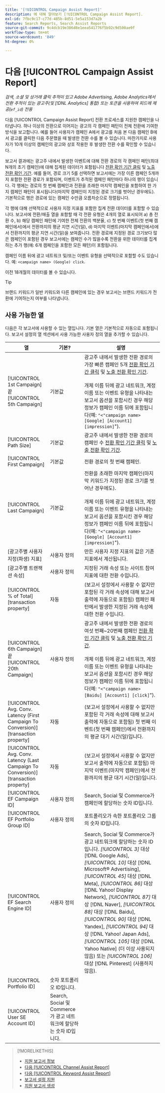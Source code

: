```yaml
---
title: '[!UICONTROL Campaign Assist Report]'
description: 에 대해 알아보기 [!UICONTROL Campaign Assist Report].
exl-id: 7fbc9c17-c77d-485b-8d51-5e5a153d7a2b
feature: Search Reports, Search Assist Reports
source-git-commit: 9c4dcb19e386d8e1eea541776f5b92c9d500ae9f
workflow-type: tm+mt
source-wordcount: '849'
ht-degree: 0%

---
```


# 다음 [!UICONTROL Campaign Assist Report]

*검색, 소셜 및 상거래 클릭 추적이 있고 Adobe Advertising, Adobe Analytics에서 전환 추적이 있는 광고주(및 [!DNL Analytics] 통합) 또는 토큰을 사용하여 피드에 제공(`ef_id`) 전용*

다음 [!UICONTROL Campaign Assist Report] 전환 프로세스를 지원한 캠페인을 나타냅니다. 하나 이상의 전환으로 이어지는 광고의 각 캠페인 패턴이 전체 전환에 기여한 방식을 보고합니다. 예를 들어 사용자가 캠페인 A에서 광고를 처음 본 다음 캠페인 B에서 광고를 클릭한 다음 주문했을 때 발생한 전환 수를 볼 수 있습니다. 마찬가지로 사용자가 10개 이상의 캠페인의 광고와 상호 작용한 후 발생한 전환 수를 확인할 수 있습니다.

보고서 결과에는 광고주 내에서 발생한 이벤트에 대해 전환 경로의 각 캠페인 패턴(최대 N개의 초기 캠페인)에 대해 집계된 데이터가 포함됩니다 [전환 확인 기간 클릭](/help/search-social-commerce/glossary.md#c-d) 및 [노출 전환 확인 기간](/help/search-social-commerce/glossary.md#i-j). 예를 들어, 경로 크기 5를 선택하면 보고서에는 가장 이른 캠페인 5개까지 포함한 전환 경로가 포함되며, 이벤트가 추적된 캠페인 패턴마다 하나의 행이 있습니다. 각 행에는 경로의 첫 번째 캠페인과 전환을 초래한 마지막 캠페인을 포함하여 한 가지 캠페인 패턴이 표시됩니다(마지막 캠페인이 지정된 경로 크기를 벗어난 경우에도). 기본적으로 행은 경로에 있는 캠페인 수만큼 오름차순으로 정렬됩니다.

각 행에 대해 선택적으로 사용자 지정 지표를 포함한 집계 전환 데이터를 포함할 수 있습니다. 보고서에 전환/매출 열을 포함할 때 각 전환 유형은 4개의 열로 표시되어 a) 총 전환 수, b) 해당 캠페인 패턴에 기여한 전체 전환의 백분율, c) 첫 번째 이벤트(첫 번째 캠페인에서)에서 전환까지의 평균 지연 시간(일), d) 마지막 이벤트(마지막 캠페인에서)에서 전환까지의 평균 지연 시간(일)을 보여줍니다. 전환 경로에 지정된 경로 크기보다 많은 캠페인이 포함된 경우 보고서에는 캠페인 수가 많을수록 전환을 위한 데이터를 집계하는 추가 행(예: 6개 캠페인을 포함한 모든 패턴)이 포함됩니다.

캠페인 이름 뒤에 광고 네트워크 및/또는 이벤트 유형을 선택적으로 포함할 수도 있습니다. 예: `<campaign name> (Google) click`.

이전 18개월의 데이터를 볼 수 있습니다.

>[!TIP]
>
>브랜드 키워드가 일반 키워드와 다른 캠페인에 있는 경우 보고서는 브랜드 키워드가 전환에 기여하는지 여부를 나타냅니다.

## 사용 가능한 열

다음은 각 보고서에 사용할 수 있는 열입니다. 기본 열은 기본적으로 자동으로 포함됩니다. 보고서 설정의 열 섹션에서 사용 가능한 사용자 정의 열을 추가할 수 있습니다.

| 열 | 기본? | 설명 |
| ---- | ---- | ---- |
| [!UICONTROL 1st Campaign] 끝 [!UICONTROL 5th Campaign] | 기본값 | 광고주 내에서 발생한 전환 경로의 가장 빠른 캠페인 5개 [전환 확인 기간 클릭](/help/search-social-commerce/glossary.md#c-d) 및 [노출 전환 확인 기간](/help/search-social-commerce/glossary.md#i-j).<br><br>개체 이름 뒤에 광고 네트워크, 계정 이름 또는 이벤트 유형을 나타내는 보고서 옵션을 포함시킨 경우 해당 정보가 캠페인 이름 뒤에 포함됩니다(예: `"<"campaign name> [Google] [Account1] [impression]`&quot;). |
| [!UICONTROL Path Size] | 기본값 | 광고주 내에서 발생한 전환 경로의 캠페인 수 [전환 확인 기간 클릭](/help/search-social-commerce/glossary.md#c-d) 및 [노출 전환 확인 기간](/help/search-social-commerce/glossary.md#i-j). |
| [!UICONTROL First Campaign] | 기본값 | 전환 경로의 첫 번째 캠페인. |
| [!UICONTROL Last Campaign] | 기본값 | 전환을 초래한 마지막 캠페인(마지막 키워드가 지정된 경로 크기를 벗어난 경우에도).<br><br>개체 이름 뒤에 광고 네트워크, 계정 이름 또는 이벤트 유형을 나타내는 보고서 옵션을 포함시킨 경우 해당 정보가 캠페인 이름 뒤에 포함됩니다(예: `"<"campaign name> [Google] [Account1] [impression]`&quot;). |
| \[광고주별 사용자 지정(파생) 지표\] | 사용자 정의 | 만든 사용자 지정 지표의 값은 기존 지표에서 계산됩니다. |
| \[광고주별 트랜잭션 속성\] | 사용자 정의 | 지정된 거래 속성 또는 사이트 참여 지표에 대한 전환 수입니다. |
| [!UICONTROL % of Total] \[transaction property\] | 자동 | (보고서 설정에서 사용할 수 없지만 포함된 각 거래 속성에 대해 보고서 출력에 자동으로 포함됨) 캠페인 패턴에서 발생한 지정된 거래 속성에 대한 전환 수입니다. |
| [!UICONTROL 6th Campaign] 끝 [!UICONTROL 20th Campaign] | 사용자 정의 | 광고주 내에서 발생한 전환 경로의 여섯 번째~20번째 캠페인 [전환 확인 기간 클릭](/help/search-social-commerce/glossary.md#c-d) 및 [노출 전환 확인 기간](/help/search-social-commerce/glossary.md#i-j).<br><br>개체 이름 뒤에 광고 네트워크, 계정 이름 또는 이벤트 유형을 나타내는 보고서 옵션을 포함시킨 경우 해당 정보가 캠페인 이름 뒤에 포함됩니다(예: `"<"campaign name> [Baidu] [Account1] [click]`&quot;). |
| [!UICONTROL Avg. Conv. Latency (First Campaign To Conversion)] \[transaction property\] | 자동 | (보고서 설정에서 사용할 수 없지만 포함된 각 거래 속성에 대해 보고서 출력에 자동으로 포함됨) 첫 번째 이벤트(첫 번째 캠페인)에서 전환까지의 평균 대기 시간(일)입니다. |
| [!UICONTROL Avg. Conv. Latency (Last Campaign To Conversion)] \[transaction property\] | 자동 | (보고서 설정에서 사용할 수 없지만 보고서 출력에 자동으로 포함됨) 마지막 이벤트(마지막 캠페인)에서 전환까지의 평균 대기 시간(일)입니다. |
| [!UICONTROL EF Campaign ID] | 사용자 정의 | Search, Social 및 Commerce가 캠페인에 할당하는 숫자 ID입니다. |
| [!UICONTROL EF Portfolio Group ID] | 사용자 정의 | 포트폴리오가 속한 포트폴리오 그룹의 숫자 ID입니다. |
| [!UICONTROL EF Search Engine ID] | 사용자 정의 | Search, Social 및 Commerce가 광고 네트워크에 할당하는 숫자 ID입니다. <i>[!UICONTROL 3]</i> 대상 [!DNL Google Ads], <i>[!UICONTROL 10]</i> 대상 [!DNL Microsoft® Advertising], <i>[!UICONTROL 45]</i> 대상 [!DNL Meta], <i>[!UICONTROL 86]</i> 대상 [!DNL Yahoo! Display Network], <i>[!UICONTROL 87]</i> 대상 [!DNL Naver], <i>[!UICONTROL 88]</i> 대상 [!DNL Baidu], <i>[!UICONTROL 90]</i> 대상 [!DNL Yandex], <i>[!UICONTROL 94]</i> 대상 [!DNL Yahoo! Japan Ads], <i>[!UICONTROL 105]</i> 대상 [!DNL Yahoo Native] (더 이상 사용되지 않음) 또는 <i>[!UICONTROL 106]</i> 대상 [!DNL Pinterest] (사용하지 않음). |
| [!UICONTROL Portfolio ID] | 숫자 포트폴리오 ID입니다. |
| [!UICONTROL User SE Account ID] | Search, Social 및 Commerce가 광고 네트워크에 할당하는 숫자 ID입니다. |

<table style="table-layout:auto">

>[!MORELIKETHIS]
>
>* [지원 보고서 정보](assist-report-about.md)
>* [다음 [!UICONTROL Channel Assist Report]](channel-assist-report.md)
>* [다음 [!UICONTROL Keyword Assist Report]](keyword-assist-report.md)
>* [보고서 설정 지원](assist-report-settings.md)
>* [지원 보고서 생성](assist-report-generate.md)

